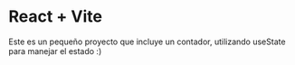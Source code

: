 # React + Vite
Este es un pequeño proyecto que incluye un contador, utilizando useState para manejar el estado :)